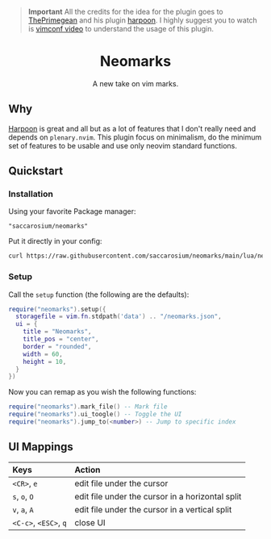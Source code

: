 > **Important**
> All the credits for the idea for the plugin goes to [ThePrimegean][1] and his
> plugin [harpoon][2]. I highly suggest you to watch is [vimconf video][3] to
> understand the usage of this plugin.

<div align='center'>

# Neomarks

A new take on vim marks.

</div>

## Why

[Harpoon][2] is great and all but as a lot of features that I don't really need
and depends on `plenary.nvim`. This plugin focus on minimalism, do the minimum
set of features to be usable and use only neovim standard functions.

## Quickstart

### Installation

Using your favorite Package manager:

```
"saccarosium/neomarks"
```

Put it directly in your config:

```sh
curl https://raw.githubusercontent.com/saccarosium/neomarks/main/lua/neomarks.lua -o "${XDG_CONFIG_HOME:-$HOME/.config}"/nvim/lua/neomarks.lua
```

### Setup

Call the `setup` function (the following are the defaults):

```lua
require("neomarks").setup({
  storagefile = vim.fn.stdpath('data') .. "/neomarks.json",
  ui = {
    title = "Neomarks",
    title_pos = "center",
    border = "rounded",
    width = 60,
    height = 10,
  }
})
```

Now you can remap as you wish the following functions:

```lua
require("neomarks").mark_file() -- Mark file
require("neomarks").ui_toogle() -- Toggle the UI
require("neomarks").jump_to(<number>) -- Jump to specific index
```

## UI Mappings

| Keys | Action |
| :--- | :----- |
| `<CR>`, `e` | edit file under the cursor |
| `s`, `o`, `O` | edit file under the cursor in a horizontal split |
| `v`, `a`, `A` | edit file under the cursor in a vertical split |
| `<C-c>`, `<ESC>`, `q` | close UI |


[1]: https://github.com/ThePrimeagen
[2]: https://github.com/ThePrimeagen/harpoon
[3]: https://www.youtube.com/watch?v=Qnos8aApa9g
